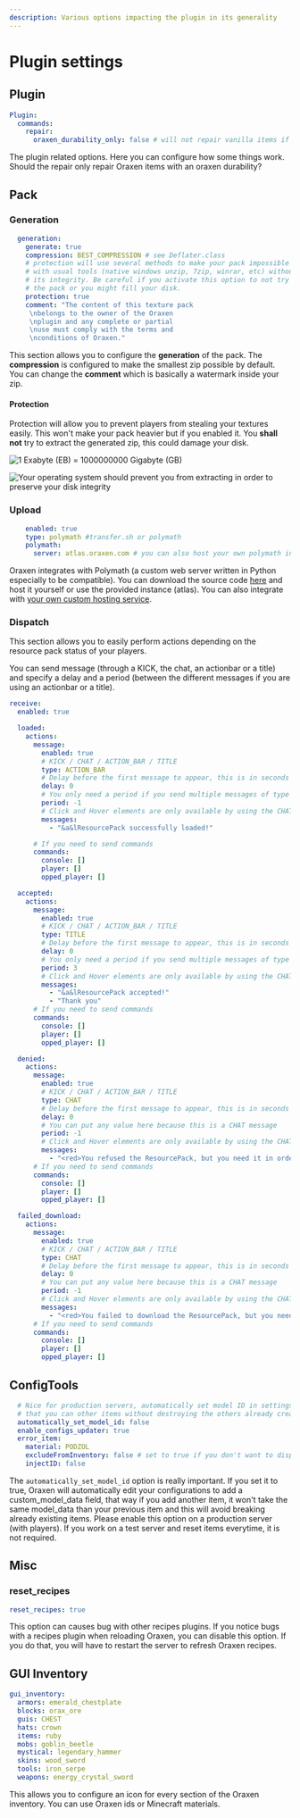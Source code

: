 ```yaml
---
description: Various options impacting the plugin in its generality
---
```


# Plugin settings

## Plugin

```yaml
Plugin:
  commands:
    repair:
      oraxen_durability_only: false # will not repair vanilla items if set to true
```

The plugin related options. Here you can configure how some things work. Should the repair only repair Oraxen items with an oraxen durability?

## Pack

### Generation

```yaml
  generation:
    generate: true
    compression: BEST_COMPRESSION # see Deflater.class
    # protection will use several methods to make your pack impossible to extract
    # with usual tools (native windows unzip, 7zip, winrar, etc) without altering
    # its integrity. Be careful if you activate this option to not try to extract
    # the pack or you might fill your disk.
    protection: true
    comment: "The content of this texture pack
     \nbelongs to the owner of the Oraxen
     \nplugin and any complete or partial
     \nuse must comply with the terms and
     \nconditions of Oraxen."
```

This section allows you to configure the **generation** of the pack. The **compression** is configured to make the smallest zip possible by default. You can change the **comment** which is basically a watermark inside your zip. 

#### Protection

Protection will allow you to prevent players from stealing your textures easily. This won't make your pack heavier but if you enabled it. You **shall not** try to extract the generated zip, this could damage your disk.

![1 Exabyte \(EB\) = 1000000000 Gigabyte \(GB\)](../.gitbook/assets/size.png)

![Your operating system should prevent you from extracting in order to preserve your disk integrity](../.gitbook/assets/extraction.png)

### Upload

```yaml
    enabled: true
    type: polymath #transfer.sh or polymath
    polymath:
      server: atlas.oraxen.com # you can also host your own polymath instance
```

Oraxen integrates with Polymath \(a custom web server written in Python especially to be compatible\). You can download the source code [here](https://github.com/Th0rgal/Polymath/) and host it yourself or use the provided instance \(atlas\). You can also integrate with [your own custom hosting service](../developers/custom-hosting-service.md).

### Dispatch

This section allows you to easily perform actions depending on the resource pack status of your players.

You can send message \(through a KICK, the chat, an actionbar or a title\) and specify a delay and a period \(between the different messages if you are using an actionbar or a title\).

```yaml
receive:
  enabled: true

  loaded:
    actions:
      message:
        enabled: true
        # KICK / CHAT / ACTION_BAR / TITLE
        type: ACTION_BAR
        # Delay before the first message to appear, this is in seconds
        delay: 0
        # You only need a period if you send multiple messages of type ACTION_BAR or TITLE
        period: -1
        # Click and Hover elements are only available by using the CHAT type
        messages:
          - "&a&lResourcePack successfully loaded!"

      # If you need to send commands
      commands:
        console: []
        player: []
        opped_player: []

  accepted:
    actions:
      message:
        enabled: true
        # KICK / CHAT / ACTION_BAR / TITLE
        type: TITLE
        # Delay before the first message to appear, this is in seconds
        delay: 0
        # You only need a period if you send multiple messages of type ACTION_BAR or TITLE
        period: 3
        # Click and Hover elements are only available by using the CHAT type
        messages:
          - "&a&lResourcePack accepted!"
          - "Thank you"
      # If you need to send commands
      commands:
        console: []
        player: []
        opped_player: []

  denied:
    actions:
      message:
        enabled: true
        # KICK / CHAT / ACTION_BAR / TITLE
        type: CHAT
        # Delay before the first message to appear, this is in seconds
        delay: 0
        # You can put any value here because this is a CHAT message
        period: -1
        # Click and Hover elements are only available by using the CHAT type
        messages:
          - "<red>You refused the ResourcePack, but you need it in order to see the new items. Please </red><click:run_command:/oraxen pack><hover:show_text:\"<green>Display more informations\"><green><bold>CLICK HERE</bold></hover></click> <red>or type <bold>/o pack"
      # If you need to send commands
      commands:
        console: []
        player: []
        opped_player: []

  failed_download:
    actions:
      message:
        enabled: true
        # KICK / CHAT / ACTION_BAR / TITLE
        type: CHAT
        # Delay before the first message to appear, this is in seconds
        delay: 0
        # You can put any value here because this is a CHAT message
        period: -1
        # Click and Hover elements are only available by using the CHAT type
        messages:
          - "<red>You failed to download the ResourcePack, but you need it in order to see the new items. Please </red><click:run_command:/oraxen pack getpack><hover:show_text:\"<red>/!\\ loading the resourcepack from the game can cause lags\"><red><bold>CLICK HERE</bold></hover></click> <red>to retry or type <bold>/o pack</bold> and download it from the internet"
      # If you need to send commands
      commands:
        console: []
        player: []
        opped_player: []
```

## ConfigTools

```yaml
  # Nice for production servers, automatically set model ID in settings so
  # that you can other items without destroying the others already created
  automatically_set_model_id: false
  enable_configs_updater: true
  error_item:
    material: PODZOL
    excludeFromInventory: false # set to true if you don't want to display it inside inventory
    injectID: false
```

The `automatically_set_model_id` option is really important. If you set it to true, Oraxen will automatically edit your configurations to add a custom\_model\_data field, that way if you add another item, it won't take the same model\_data than your previous item and this will avoid breaking already existing items. Please enable this option on a production server \(with players\). If you work on a test server and reset items everytime, it is not required.

## Misc

### reset\_recipes

```yaml
reset_recipes: true
```

This option can causes bug with other recipes plugins. If you notice bugs with a recipes plugin when reloading Oraxen, you can disable this option. If you do that, you will have to restart the server to refresh Oraxen recipes.

## GUI Inventory

```yaml
gui_inventory:
  armors: emerald_chestplate
  blocks: orax_ore
  guis: CHEST
  hats: crown
  items: ruby
  mobs: goblin_beetle
  mystical: legendary_hammer
  skins: wood_sword
  tools: iron_serpe
  weapons: energy_crystal_sword
```

This allows you to configure an icon for every section of the Oraxen inventory. You can use Oraxen ids or Minecraft materials.



